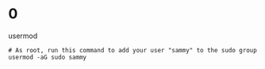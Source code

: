 # 0



usermod

```shell
# As root, run this command to add your user "sammy" to the sudo group
usermod -aG sudo sammy
```


